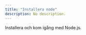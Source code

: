 ```yaml
---
title: "Installera node" 
description: No description.
---
```


Installera och kom igång med Node.js.



